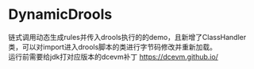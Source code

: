 # DynamicDrools
链式调用动态生成rules并传入drools执行的的demo，且新增了ClassHandler类，可以对import进入drools脚本的类进行字节码修改并重新加载。  
运行前需要给jdk打对应版本的dcevm补丁 https://dcevm.github.io/

